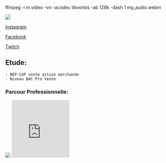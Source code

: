 ffmpeg -i in.video -vn -acodec libvorbis -ab 128k -dash 1 my_audio.webm


  <p><img src= "https://image-uniservice.linternaute.com/image/100/3/1409080080/4079437.jpg"></p>
  <p><a href="https://www.instagram.com/azekiell/">Instagram</a></p>
  <p><a href="https://www.facebook.com/beauvallet.julien">Facebook</a></p>
  <p><a href="https://www.twitch.tv/djub0otv">Twitch</a></p>

  
<h2>Etude:</h2>

    - BEP-CAP vente action marchande
    - Niveau BAC Pro Vente
   
  <h3>Parcour Professionnelle:</h3>

   <title>Armée de l'Air:</title>
     
   <p><img src= "https://a4-images.myspacecdn.com/images04/8/c3f4ffcffe274591b6ae50a3f2e1cce5/full.jpg">
   <iframe src="https://giphy.com/embed/9P94yLRR2R4LFNNXIg" width="180" height="180" frameBorder="0" class="giphy-embed" allowFullScreen>
   <iframe src="https://giphy.com/embed/ZcZOj4q60MNsQ" width="180" height="180" frameBorder="0" class="giphy-embed" allowFullScreen></p> 
   

